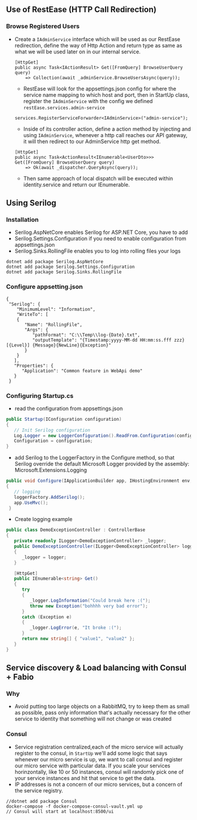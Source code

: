 ## Use of RestEase (HTTP Call Redirection)
### Browse Registered Users
- Create a `IAdminService` interface which will be used as our RestEase redirection, define the way of Http Action and return type as same as what we will be used later on in our internal service.
	```
	[HttpGet]
    public async Task<IActionResult> Get([FromQuery] BrowseUserQuery query)
        => Collection(await _adminService.BrowseUsersAsync(query));
	```
	- RestEase will look for the appsettings.json config for where the service name mapping to which host and port, then in StartUp class, register the `IAdminService` with the config we defined `restEase.services.admin-service`
	```
	services.RegisterServiceForwarder<IAdminService>("admin-service");
	```
	- Inside of its controller action, define a action method by injecting and using `IAdminService`, whenever a http call reaches our API gateway, it will then redirect to our AdminService http get method.
	```
	[HttpGet]
    public async Task<ActionResult<IEnumerable<UserDto>>> Get([FromQuery] BrowseUserQuery query)
        => Ok(await _dispatcher.QueryAsync(query));
	```
	- Then same approach of local dispatch will be executed within identity.service and return our IEnumerable<UserDto>.
## Using Serilog
### Installation
- Serilog.AspNetCore enables Serilog for ASP.NET Core, you have to add 
- Serilog.Settings.Configuration if you need to enable configuration from appsettings.json
- Serilog.Sinks.RollingFile enables you to log into rolling files your logs
```
dotnet add package Serilog.AspNetCore
dotnet add package Serilog.Settings.Configuration
dotnet add package Serilog.Sinks.RollingFile
```
### Configure appsetting.json
```
{
 "Serilog": {
    "MinimumLevel": "Information",
    "WriteTo": [
    {
       "Name": "RollingFile",
       "Args": {
          "pathFormat": "C:\\Temp\\log-{Date}.txt",
          "outputTemplate": "{Timestamp:yyyy-MM-dd HH:mm:ss.fff zzz} [{Level}] {Message}{NewLine}{Exception}"
       }
    }
   ],
   "Properties": {
      "Application": "Common feature in WebApi demo"
   }
 }
```
### Configuring Startup.cs
- read the configuration from appsettings.json
```c#
public Startup(IConfiguration configuration)
{
   // Init Serilog configuration
   Log.Logger = new LoggerConfiguration().ReadFrom.Configuration(configuration).CreateLogger();
   Configuration = configuration;
}
```
- add Serilog to the LoggerFactory in the Configure method, so that Serilog override the default Microsoft Logger provided by the assembly: Microsoft.Extensions.Logging
```c#
public void Configure(IApplicationBuilder app, IHostingEnvironment env, ILoggerFactory loggerFactory)
{
   // logging
   loggerFactory.AddSerilog();
   app.UseMvc();
 }
```
- Create logging example
```c#
public class DemoExceptionController : ControllerBase
{
   private readonly ILogger<DemoExceptionController> _logger;
   public DemoExceptionController(ILogger<DemoExceptionController> logger)
   {
      _logger = logger;
   }

   [HttpGet]
   public IEnumerable<string> Get()
   {
      try
      {
         _logger.LogInformation("Could break here :(");
         throw new Exception("bohhhh very bad error");
      }
      catch (Exception e)
      {
         _logger.LogError(e, "It broke :(");
      }
      return new string[] { "value1", "value2" };
   }
}
```
## Service discovery & Load balancing with Consul + Fabio
### Why
- Avoid putting too large objects on a RabbitMQ, try to keep them as small as possible, pass only information that's actually necessary for the other service to identity that something will not change or was created
### Consul
- Service registration centralized,each of the micro service will actually register to the consul, in `StartUp` we'll add some logic that says whenever our micro service is up, we want to call consul and register our micro service with particular data. If you scale your services horinzontally, like 10 or 50 instances, consul will randomly pick one of your service instances and hit that service to get the data.
- IP addresses is not a concern of our micro services, but a concern of the service registry.
```
//dotnet add package Consul
docker-compose -f docker-compose-consul-vault.yml up
// Consul will start at localhost:8500/ui
```
